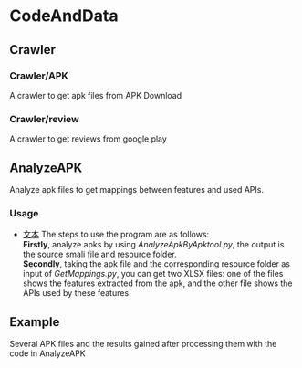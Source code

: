 # CodeAndData
## Crawler
### Crawler/APK
A crawler to get apk files from APK Download
### Crawler/review
  A crawler to get reviews from google play
<br>
## AnalyzeAPK
Analyze apk files to get mappings between features and used APIs.
    
### Usage
* [文本](#文本)
    The steps to use the program are as follows:<br>
    **Firstly**, analyze apks by using *AnalyzeApkByApktool.py*, the output is the source smali file and resource folder.<br>
    **Secondly**, taking the apk file and the corresponding resource folder as input of *GetMappings.py*, you can get two XLSX files: one of the files shows the features extracted from the apk, and the other file shows the APIs used by these features.<br>
  
  
## Example
Several APK files and the results gained after processing them with the code in AnalyzeAPK
